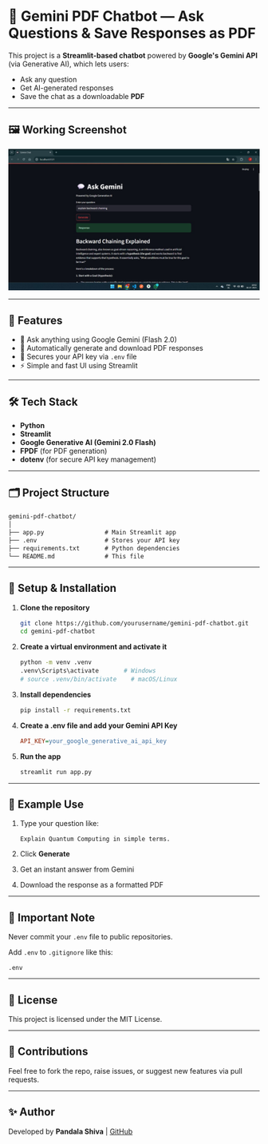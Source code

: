 # 💬 Gemini PDF Chatbot — Ask Questions & Save Responses as PDF

This project is a **Streamlit-based chatbot** powered by **Google's Gemini API** (via Generative AI), which lets users:
- Ask any question
- Get AI-generated responses
- Save the chat as a downloadable **PDF**


---

## 🖼️ Working Screenshot

<p align="center">
  <img src="screenshots/d09bd829-7dcf-4a9b-a8c1-5eb37313cbad.jpg" alt="Working Screenshot" width="600"/>
</p>

---

## 🚀 Features

- 🧠 Ask anything using Google Gemini (Flash 2.0)
- 📄 Automatically generate and download PDF responses
- 🔐 Secures your API key via `.env` file
- ⚡ Simple and fast UI using Streamlit

---

## 🛠️ Tech Stack

- **Python**
- **Streamlit**
- **Google Generative AI (Gemini 2.0 Flash)**
- **FPDF** (for PDF generation)
- **dotenv** (for secure API key management)

---

## 🗂️ Project Structure

```
gemini-pdf-chatbot/
│
├── app.py                 # Main Streamlit app
├── .env                   # Stores your API key
├── requirements.txt       # Python dependencies
└── README.md              # This file
```

---

## 🔧 Setup & Installation

1. **Clone the repository**  
   ```bash
   git clone https://github.com/yourusername/gemini-pdf-chatbot.git
   cd gemini-pdf-chatbot
   ```

2. **Create a virtual environment and activate it**
   ```bash
   python -m venv .venv
   .venv\Scripts\activate       # Windows
   # source .venv/bin/activate    # macOS/Linux
   ```

3. **Install dependencies**
   ```bash
   pip install -r requirements.txt
   ```

4. **Create a .env file and add your Gemini API Key**
   ```ini
   API_KEY=your_google_generative_ai_api_key
   ```

5. **Run the app**
   ```bash
   streamlit run app.py
   ```

---

## 📄 Example Use

1. Type your question like:
   ```
   Explain Quantum Computing in simple terms.
   ```

2. Click **Generate**

3. Get an instant answer from Gemini

4. Download the response as a formatted PDF

---

## 🔐 Important Note

Never commit your `.env` file to public repositories.

Add `.env` to `.gitignore` like this:
```
.env
```

---

## 📜 License

This project is licensed under the MIT License.

---

## 🤝 Contributions

Feel free to fork the repo, raise issues, or suggest new features via pull requests.

---

## ✨ Author

Developed by **Pandala Shiva** | [GitHub](https://github.com/ShivaNetha1)
